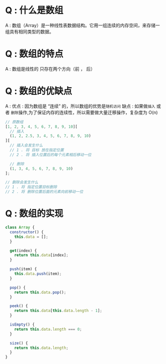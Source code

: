 # Q : 什么是数组

A : 数组（Array）是一种线性表数据结构。它用一组连续的内存空间，来存储一组具有相同类型的数据。

# Q : 数组的特点

A : 数组是线性的 只存在两个方向（前 ， 后）

# Q : 数组的优缺点

A :
优点 : 因为数组是 “连续” 的，所以数组的优势是`随机访问`
缺点 : 如果做`插入` 或者 `删除`操作,为了保证内存的连续性，所以需要做大量迁移操作，复杂度为 O(n)

```javascript
// 原数组
[1, 2, 3, 4, 5, 6, 7, 8, 9, 10][
  // 插入
  (1, 2, 2.5, 3, 4, 5, 6, 7, 8, 9, 10)
][
  // 插入会发生什么
  // 1 . 将 目标 放在指定位置
  // 2 . 将 插入位置后的每个元素相后移动一位

  // 删除
  (1, 3, 4, 5, 6, 7, 8, 9, 10)
];

// 删除会发生什么
// 1 . 将 指定位置目标删除
// 2 . 将 删除位置后面的元素向前移动一位
```

# Q : 数组的实现

```javascript
class Array {
  constructor() {
    this.data = [];
  }

  get(index) {
    return this.data[index];
  }

  push(item) {
    this.data.push(item);
  }

  pop() {
    return this.data.pop();
  }

  peek() {
    return this.data[this.data.length - 1];
  }

  isEmpty() {
    return this.data.length === 0;
  }

  size() {
    return this.data.length;
  }
}
```
